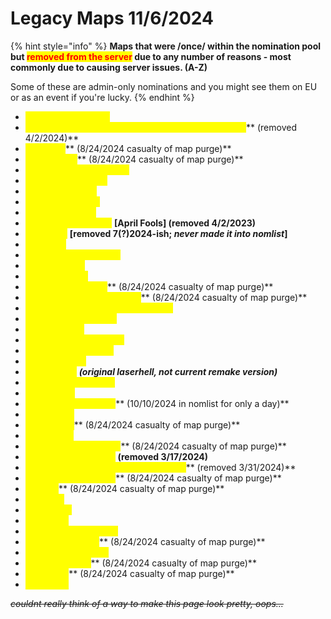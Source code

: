 # Legacy Maps 11/6/2024

{% hint style="info" %}
**Maps that were /once/ within the nomination pool but **<mark style="color:red;">**removed from the server**</mark>** due to any number of reasons - most commonly due to causing server issues. (A-Z)**

Some of these are admin-only nominations and you might see them on EU or as an event if you're lucky.
{% endhint %}

* <mark style="color:yellow;">**ze\_aperturescience**</mark>
* <mark style="color:yellow;">**ze\_among\_us\_green\_screen\_car\_crash \[April Fools]**</mark>** (removed 4/2/2024)**
* <mark style="color:yellow;">**ze\_aooka**</mark>** (8/24/2024 casualty of map purge)**
* <mark style="color:yellow;">**ze\_aot\_trost**</mark>** (8/24/2024 casualty of map purge)**
* <mark style="color:yellow;">**ze\_attackontitan\_troster**</mark>
* <mark style="color:yellow;">**ze\_biohazard2\_rpd**</mark>
* <mark style="color:yellow;">**ze\_black\_lagoon**</mark>
* <mark style="color:yellow;">**ze\_blindingforest**</mark>
* <mark style="color:yellow;">**ze\_boatescape6**</mark>
* <mark style="color:yellow;">**ze\_christ\_is\_coming**</mark> **\[April Fools] (removed 4/2/2023)**
* <mark style="color:yellow;">**ze\_contra**</mark> **\[removed 7(?)2024-ish; **_**never made it into nomlist**_**]**
* <mark style="color:yellow;">**ze\_cruise**</mark>
* <mark style="color:yellow;">**ze\_death\_star\_escape**</mark>
* <mark style="color:yellow;">**ze\_expedition**</mark>
* <mark style="color:yellow;">**ze\_experiment**</mark>
* <mark style="color:yellow;">**ze\_fxii\_westersand**</mark>** (8/24/2024 casualty of map purge)**
* <mark style="color:yellow;">**ze\_ffxiv\_wanderers\_palace**</mark>** (8/24/2024 casualty of map purge)**
* <mark style="color:yellow;">**ze\_honkai\_impact\_cyberpunk\_city**</mark>
* <mark style="color:yellow;">**ze\_infected\_tramway**</mark>
* <mark style="color:yellow;">**ze\_jungle\_lab**</mark>
* <mark style="color:yellow;">**ze\_jurassic\_park\_story**</mark>
* <mark style="color:yellow;">**ze\_kebab\_immigrant**</mark>
* <mark style="color:yellow;">**ze\_laboratoire**</mark>
* <mark style="color:yellow;">**ze\_laserhell**</mark> _**(original laserhell, not current remake version)**_
* <mark style="color:yellow;">**ze\_lotr\_mount\_doom**</mark>
* <mark style="color:yellow;">**ze\_m0w0m**</mark>
* <mark style="color:yellow;">**ze\_mountain\_escape**</mark>** (10/10/2024 in nomlist for only a day)**
* <mark style="color:yellow;">**ze\_nomada**</mark>
* <mark style="color:yellow;">**ze\_obj\_filth**</mark>** (8/24/2024 casualty of map purge)**
* <mark style="color:yellow;">**ze\_onahole**</mark>
* <mark style="color:yellow;">**ze\_oot\_shadowtemple**</mark>** (8/24/2024 casualty of map purge)**
* <mark style="color:yellow;">**ze\_parkour\_paradise**</mark> **(removed 3/17/2024)**
* <mark style="color:yellow;">**ze\_peter\_griffin\_burger\_emporium\_v1**</mark>** (removed 3/31/2024)**
* <mark style="color:yellow;">**ze\_predator\_ultimate**</mark>** (8/24/2024 casualty of map purge)**
* <mark style="color:yellow;">**ze\_raiin**</mark>** (8/24/2024 casualty of map purge)**
* <mark style="color:yellow;">**ze\_realm**</mark>
* <mark style="color:yellow;">**ze\_shoplift**</mark>
* <mark style="color:yellow;">**ze\_skyrim**</mark>
* <mark style="color:yellow;">**ze\_sorrento\_resonate**</mark>
* <mark style="color:yellow;">**ze\_space\_station**</mark>** (8/24/2024 casualty of map purge)**
* <mark style="color:yellow;">**ze\_super\_mario\_64**</mark>
* <mark style="color:yellow;">**ze\_tesv\_skyrim**</mark>** (8/24/2024 casualty of map purge)**
* <mark style="color:yellow;">**ze\_warlab**</mark>** (8/24/2024 casualty of map purge)**
* <mark style="color:yellow;">**ze\_wuhan**</mark>

~~_couldnt really think of a way to make this page look pretty, oops..._~~
